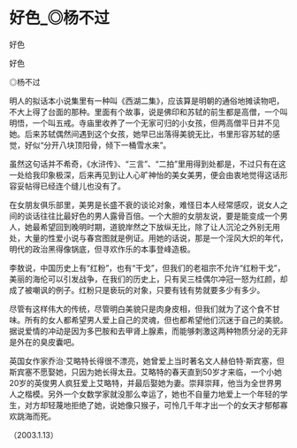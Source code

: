 # 好色_◎杨不过

好色

好色

◎杨不过

明人的拟话本小说集里有一种叫《西湖二集》，应该算是明朝的通俗地摊读物吧，不大上得了台面的那种。里面有个故事，说是佛印和苏轼的前生都是高僧，一个叫明悟，一个叫五戒。寺庙里收养了一个无家可归的小女孩，但两高僧平日并不见她。后来苏轼偶然间遇到这个女孩，她早已出落得美貌无比，书里形容苏轼的感觉，好似“分开八块顶阳骨，倾下一桶雪水来”。

虽然这句话并不希奇，《水浒传》、“三言”、“二拍”里用得到处都是，不过只有在这一处给我印象极深，后来再见到让人心旷神怡的美女美男，便会由衷地觉得这话形容妥帖得已经连个缝儿也没有了。

在女朋友俱乐部里，美男是长盛不衰的谈论对象，难怪日本人经常感叹，说女人之间的谈话往往比最好色的男人露骨百倍。一个大胆的女朋友说，要是能变成一个男人，她最希望回到晚明时期，道貌岸然之下放纵无比，除了让人沉沦之外别无用处，大量的性爱小说与春宫图就是例证。用她的话说，那是一个淫风大炽的年代，明代的政治黑得像锅底，但寻欢作乐的本事登峰造极。

李敖说，中国历史上有“红粉”，也有“干戈”，但我们的老祖宗不允许“红粉干戈”，美丽的海伦可以引发战争，在我们的历史上，只有吴三桂偶尔冲冠一怒为红颜，却成了被嘲讽的例子。红粉只是亵玩的对象，只要有钱有势就要多少有多少。

尽管有这样伟大的传统，尽管明白美貌只是肉身皮相，但我们就为了这个食不甘味。所有的女人都希望男人爱上自己的灵魂，但也都希望他们沉迷于自己的美貌。据说爱情的冲动是因为多巴胺和去甲肾上腺素，而能够刺激这两种物质分泌的无非是外在的臭皮囊吧。

英国女作家乔治·艾略特长得很不漂亮，她曾爱上当时著名文人赫伯特·斯宾塞，但斯宾塞不愿娶她，只因为她长得太丑。艾略特的春天直到50岁才来临，一个小她20岁的英俊男人疯狂爱上艾略特，并最后娶她为妻。崇拜崇拜，他当为全世界男人之楷模。另外一个女数学家就没那么幸运了，她也不自量力地爱上一个年轻的学生，对方却轻蔑地拒绝了她，说她像只猴子，可怜几千年才出一个的女天才郁郁寡欢跳海而死。

（2003.1.13）